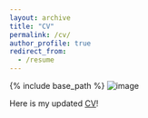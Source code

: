 ```yaml
---
layout: archive
title: "CV"
permalink: /cv/
author_profile: true
redirect_from:
  - /resume
---
```


{% include base_path %}
![image](https://github.com/user-attachments/assets/35db5539-0708-4aa9-a059-03c6f10a14fc)

Here is my updated [CV](https://www.dropbox.com/scl/fi/gud4c2xku3vbhe4qtl3sb/Subarna_Banerjee_July_CV.pdf?rlkey=8qihe2ua1ia2iri3dl12bgitu&st=wz5zrhsc&dl=0)!
